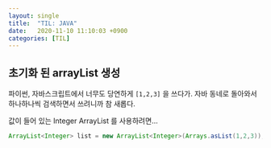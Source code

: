 ```yaml
---
layout: single
title:  "TIL: JAVA"
date:   2020-11-10 11:10:03 +0900
categories: [TIL]
--- 
```


## 초기화 된 arrayList 생성
파이썬, 자바스크립트에서 너무도 당연하게 `[1,2,3]` 을 쓰다가.
자바 동네로 돌아와서 하나하나씩 검색하면서 쓰려니까 참 새롭다.

값이 들어 있는 Integer ArrayList 를 사용하려면...
```java
ArrayList<Integer> list = new ArrayList<Integer>(Arrays.asList(1,2,3));
```










